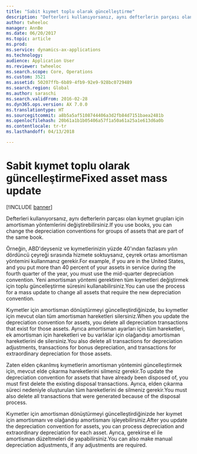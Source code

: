 ```yaml
---
title: "Sabit kıymet toplu olarak güncelleştirme"
description: "Defterleri kullanıyorsanız, aynı defterlerin parçası olan kıymet grupları için amortisman yöntemlerini değiştirebilirsiniz."
author: twheeloc
manager: AnnBe
ms.date: 06/20/2017
ms.topic: article
ms.prod: 
ms.service: dynamics-ax-applications
ms.technology: 
audience: Application User
ms.reviewer: twheeloc
ms.search.scope: Core, Operations
ms.custom: 3521
ms.assetid: 50207ffb-6b89-4fb9-92e9-928bc0729489
ms.search.region: Global
ms.author: saraschi
ms.search.validFrom: 2016-02-28
ms.dyn365.ops.version: AX 7.0.0
ms.translationtype: HT
ms.sourcegitcommit: a8b5a5af5108744406a3d2fb84d7151baea2481b
ms.openlocfilehash: 20b61a1b1b05406a57f1a50a61a25a1e613d6a0b
ms.contentlocale: tr-tr
ms.lasthandoff: 04/13/2018

---
```


# <a name="fixed-asset-mass-update"></a><span data-ttu-id="cd084-103">Sabit kıymet toplu olarak güncelleştirme</span><span class="sxs-lookup"><span data-stu-id="cd084-103">Fixed asset mass update</span></span>

[!INCLUDE [banner](../includes/banner.md)]

<span data-ttu-id="cd084-104">Defterleri kullanıyorsanız, aynı defterlerin parçası olan kıymet grupları için amortisman yöntemlerini değiştirebilirsiniz.</span><span class="sxs-lookup"><span data-stu-id="cd084-104">If you use books, you can change the depreciation conventions for groups of assets that are part of the same book.</span></span>

<span data-ttu-id="cd084-105">Örneğin, ABD'deyseniz ve kıymetlerinizin yüzde 40'ından fazlasını yılın dördüncü çeyreği sırasında hizmete soktuysanız, çeyrek ortası amortisman yöntemini kullanmanız gerekir.</span><span class="sxs-lookup"><span data-stu-id="cd084-105">For example, if you are in the United States, and you put more than 40 percent of your assets in service during the fourth quarter of the year, you must use the mid-quarter depreciation convention.</span></span> <span data-ttu-id="cd084-106">Yeni amortisman yöntemi gerektiren tüm kıymetleri değiştirmek için toplu güncelleştirme süresini kullanabilirsiniz.</span><span class="sxs-lookup"><span data-stu-id="cd084-106">You can use the process for a mass update to change all assets that require the new depreciation convention.</span></span> 

<span data-ttu-id="cd084-107">Kıymetler için amortisman dönüştürmeyi güncelleştirdiğinizde, bu kıymetler için mevcut olan tüm amortisman hareketleri silersiniz.</span><span class="sxs-lookup"><span data-stu-id="cd084-107">When you update the depreciation convention for assets, you delete all depreciation transactions that exist for those assets.</span></span> <span data-ttu-id="cd084-108">Ayrıca amortisman ayarları için tüm hareketleri, ek amortisman için hareketleri ve bu varlıklar için olağandışı amortisman hareketlerini de silersiniz.</span><span class="sxs-lookup"><span data-stu-id="cd084-108">You also delete all transactions for depreciation adjustments, transactions for bonus depreciation, and transactions for extraordinary depreciation for those assets.</span></span> 

<span data-ttu-id="cd084-109">Zaten elden çıkarılmış kıymetlerin amortisman yöntemini güncelleştirmek için, mevcut elde çıkarma hareketlerini silmeniz gerekir.</span><span class="sxs-lookup"><span data-stu-id="cd084-109">To update the depreciation convention for assets that have already been disposed of, you must first delete the existing disposal transactions.</span></span> <span data-ttu-id="cd084-110">Ayrıca, elden çıkarma süreci nedeniyle oluşturulan tüm hareketlerini de silmeniz gerekir.</span><span class="sxs-lookup"><span data-stu-id="cd084-110">You must also delete all transactions that were generated because of the disposal process.</span></span> 

<span data-ttu-id="cd084-111">Kıymetler için amortisman dönüştürmeyi güncelleştirdiğinizde her kıymet için amortismanı ve olağandışı amortismanı işleyebilirsiniz.</span><span class="sxs-lookup"><span data-stu-id="cd084-111">After you update the depreciation convention for assets, you can process depreciation and extraordinary depreciation for each asset.</span></span> <span data-ttu-id="cd084-112">Ayrıca, gerekirse el ile amortisman düzeltmeleri de yapabilirsiniz.</span><span class="sxs-lookup"><span data-stu-id="cd084-112">You can also make manual depreciation adjustments, if any adjustments are required.</span></span>






